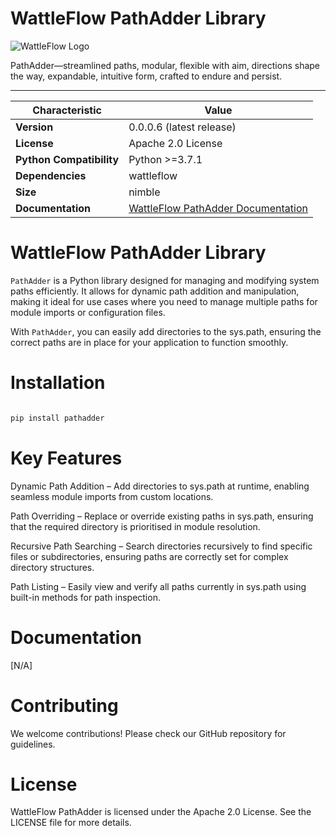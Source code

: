 # WattleFlow PathAdder Library

![WattleFlow Logo](doc/wattleflow.png)

PathAdder—streamlined paths,
modular, flexible with aim,
directions shape the way,
expandable, intuitive form,
crafted to endure and persist.

---

| Characteristic           | Value                                                      |
| ------------------------ | ---------------------------------------------------------- |
| **Version**              | 0.0.0.6 (latest release)                                   |
| **License**              | Apache 2.0 License                                         |
| **Python Compatibility** | Python >=3.7.1                                             |
| **Dependencies**         | wattleflow                                                 |
| **Size**                 | nimble                                                     |
| **Documentation**        | [WattleFlow PathAdder Documentation](https://github.com/wattleflow/pathadder.git) |


# WattleFlow PathAdder Library
`PathAdder` is a Python library designed for managing and modifying system paths efficiently. It allows for dynamic path addition and manipulation, making it ideal for use cases where you need to manage multiple paths for module imports or configuration files.

With `PathAdder`, you can easily add directories to the sys.path, ensuring the correct paths are in place for your application to function smoothly.

# Installation
```bash

pip install pathadder

```


# Key Features

Dynamic Path Addition – Add directories to sys.path at runtime, enabling seamless module imports from custom locations.

Path Overriding – Replace or override existing paths in sys.path, ensuring that the required directory is prioritised in module resolution.

Recursive Path Searching – Search directories recursively to find specific files or subdirectories, ensuring paths are correctly set for complex directory structures.

Path Listing – Easily view and verify all paths currently in sys.path using built-in methods for path inspection.


# Documentation

[N/A]

# Contributing

We welcome contributions! Please check our GitHub repository for guidelines.

# License

WattleFlow PathAdder is licensed under the Apache 2.0 License. See the LICENSE file for more details.